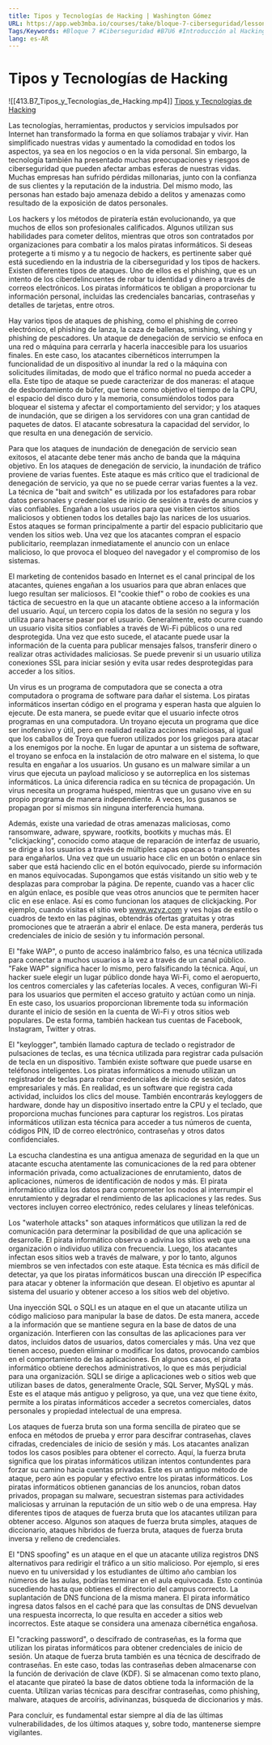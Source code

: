 ```yaml
---
title: Tipos y Tecnologías de Hacking | Washington Gómez
URL: https://app.web3mba.io/courses/take/bloque-7-ciberseguridad/lessons/40128901-u6-3-tipos-y-tecnologias-de-hacking-washington-gomez
Tags/Keywords: #Bloque 7 #Ciberseguridad #B7U6 #Introducción al Hacking #Hacking #Tipos y Tecnologías de Hacking #Tipos de Hacking #Tecnologías de Hacking #Washington Gómez
lang: es-AR
---
```

# Tipos y Tecnologías de Hacking
![[413.B7_Tipos_y_Tecnologías_de_Hacking.mp4]]
[Tipos y Tecnologias de Hacking](https://app.web3mba.io?wvideo=5ssafyxnqx)

Las tecnologías, herramientas, productos y servicios impulsados por Internet han transformado la forma en que solíamos trabajar y vivir. Han simplificado nuestras vidas y aumentado la comodidad en todos los aspectos, ya sea en los negocios o en la vida personal. Sin embargo, la tecnología también ha presentado muchas preocupaciones y riesgos de ciberseguridad que pueden afectar ambas esferas de nuestras vidas. Muchas empresas han sufrido pérdidas millonarias, junto con la confianza de sus clientes y la reputación de la industria. Del mismo modo, las personas han estado bajo amenaza debido a delitos y amenazas como resultado de la exposición de datos personales.

Los hackers y los métodos de piratería están evolucionando, ya que muchos de ellos son profesionales calificados. Algunos utilizan sus habilidades para cometer delitos, mientras que otros son contratados por organizaciones para combatir a los malos piratas informáticos. Si deseas protegerte a ti mismo y a tu negocio de hackers, es pertinente saber qué está sucediendo en la industria de la ciberseguridad y los tipos de hackers. Existen diferentes tipos de ataques. Uno de ellos es el phishing, que es un intento de los ciberdelincuentes de robar tu identidad y dinero a través de correos electrónicos. Los piratas informáticos te obligan a proporcionar tu información personal, incluidas las credenciales bancarias, contraseñas y detalles de tarjetas, entre otros.

Hay varios tipos de ataques de phishing, como el phishing de correo electrónico, el phishing de lanza, la caza de ballenas, smishing, vishing y phishing de pescadores. Un ataque de denegación de servicio se enfoca en una red o máquina para cerrarla y hacerla inaccesible para los usuarios finales. En este caso, los atacantes cibernéticos interrumpen la funcionalidad de un dispositivo al inundar la red o la máquina con solicitudes ilimitadas, de modo que el tráfico normal no pueda acceder a ella. Este tipo de ataque se puede caracterizar de dos maneras: el ataque de desbordamiento de búfer, que tiene como objetivo el tiempo de la CPU, el espacio del disco duro y la memoria, consumiéndolos todos para bloquear el sistema y afectar el comportamiento del servidor; y los ataques de inundación, que se dirigen a los servidores con una gran cantidad de paquetes de datos. El atacante sobresatura la capacidad del servidor, lo que resulta en una denegación de servicio.

Para que los ataques de inundación de denegación de servicio sean exitosos, el atacante debe tener más ancho de banda que la máquina objetivo. En los ataques de denegación de servicio, la inundación de tráfico proviene de varias fuentes. Este ataque es más crítico que el tradicional de denegación de servicio, ya que no se puede cerrar varias fuentes a la vez. La técnica de "bait and switch" es utilizada por los estafadores para robar datos personales y credenciales de inicio de sesión a través de anuncios y vías confiables. Engañan a los usuarios para que visiten ciertos sitios maliciosos y obtienen todos los detalles bajo las narices de los usuarios. Estos ataques se forman principalmente a partir del espacio publicitario que venden los sitios web. Una vez que los atacantes compran el espacio publicitario, reemplazan inmediatamente el anuncio con un enlace malicioso, lo que provoca el bloqueo del navegador y el compromiso de los sistemas.

El marketing de contenidos basado en Internet es el canal principal de los atacantes, quienes engañan a los usuarios para que abran enlaces que luego resultan ser maliciosos. El "cookie thief" o robo de cookies es una táctica de secuestro en la que un atacante obtiene acceso a la información del usuario. Aquí, un tercero copia los datos de la sesión no segura y los utiliza para hacerse pasar por el usuario. Generalmente, esto ocurre cuando un usuario visita sitios confiables a través de Wi-Fi públicos o una red desprotegida. Una vez que esto sucede, el atacante puede usar la información de la cuenta para publicar mensajes falsos, transferir dinero o realizar otras actividades maliciosas. Se puede prevenir si un usuario utiliza conexiones SSL para iniciar sesión y evita usar redes desprotegidas para acceder a los sitios.

Un virus es un programa de computadora que se conecta a otra computadora o programa de software para dañar el sistema. Los piratas informáticos insertan código en el programa y esperan hasta que alguien lo ejecute. De esta manera, se puede evitar que el usuario infecte otros programas en una computadora. Un troyano ejecuta un programa que dice ser inofensivo y útil, pero en realidad realiza acciones maliciosas, al igual que los caballos de Troya que fueron utilizados por los griegos para atacar a los enemigos por la noche. En lugar de apuntar a un sistema de software, el troyano se enfoca en la instalación de otro malware en el sistema, lo que resulta en engañar a los usuarios. Un gusano es un malware similar a un virus que ejecuta un payload malicioso y se autorreplica en los sistemas informáticos. La única diferencia radica en su técnica de propagación. Un virus necesita un programa huésped, mientras que un gusano vive en su propio programa de manera independiente. A veces, los gusanos se propagan por sí mismos sin ninguna interferencia humana.

Además, existe una variedad de otras amenazas maliciosas, como ransomware, adware, spyware, rootkits, bootkits y muchas más. El "clickjacking", conocido como ataque de reparación de interfaz de usuario, se dirige a los usuarios a través de múltiples capas opacas o transparentes para engañarlos. Una vez que un usuario hace clic en un botón o enlace sin saber que está haciendo clic en el botón equivocado, pierde su información en manos equivocadas. Supongamos que estás visitando un sitio web y te desplazas para comprobar la página. De repente, cuando vas a hacer clic en algún enlace, es posible que veas otros anuncios que te permiten hacer clic en ese enlace. Así es como funcionan los ataques de clickjacking. Por ejemplo, cuando visitas el sitio web www.wzyz.com y ves hojas de estilo o cuadros de texto en las páginas, obtendrás ofertas gratuitas y otras promociones que te atraerán a abrir el enlace. De esta manera, perderás tus credenciales de inicio de sesión y tu información personal.

El "fake WAP", o punto de acceso inalámbrico falso, es una técnica utilizada para conectar a muchos usuarios a la vez a través de un canal público. "Fake WAP" significa hacer lo mismo, pero falsificando la técnica. Aquí, un hacker suele elegir un lugar público donde haya Wi-Fi, como el aeropuerto, los centros comerciales y las cafeterías locales. A veces, configuran Wi-Fi para los usuarios que permiten el acceso gratuito y actúan como un ninja. En este caso, los usuarios proporcionan libremente toda su información durante el inicio de sesión en la cuenta de Wi-Fi y otros sitios web populares. De esta forma, también hackean tus cuentas de Facebook, Instagram, Twitter y otras.

El "keylogger", también llamado captura de teclado o registrador de pulsaciones de teclas, es una técnica utilizada para registrar cada pulsación de tecla en un dispositivo. También existe software que puede usarse en teléfonos inteligentes. Los piratas informáticos a menudo utilizan un registrador de teclas para robar credenciales de inicio de sesión, datos empresariales y más. En realidad, es un software que registra cada actividad, incluidos los clics del mouse. También encontrarás keyloggers de hardware, donde hay un dispositivo insertado entre la CPU y el teclado, que proporciona muchas funciones para capturar los registros. Los piratas informáticos utilizan esta técnica para acceder a tus números de cuenta, códigos PIN, ID de correo electrónico, contraseñas y otros datos confidenciales.

La escucha clandestina es una antigua amenaza de seguridad en la que un atacante escucha atentamente las comunicaciones de la red para obtener información privada, como actualizaciones de enrutamiento, datos de aplicaciones, números de identificación de nodos y más. El pirata informático utiliza los datos para comprometer los nodos al interrumpir el enrutamiento y degradar el rendimiento de las aplicaciones y las redes. Sus vectores incluyen correo electrónico, redes celulares y líneas telefónicas.

Los "waterhole attacks" son ataques informáticos que utilizan la red de comunicación para determinar la posibilidad de que una aplicación se desarrolle. El pirata informático observa o adivina los sitios web que una organización o individuo utiliza con frecuencia. Luego, los atacantes infectan esos sitios web a través de malware, y por lo tanto, algunos miembros se ven infectados con este ataque. Esta técnica es más difícil de detectar, ya que los piratas informáticos buscan una dirección IP específica para atacar y obtener la información que desean. El objetivo es apuntar al sistema del usuario y obtener acceso a los sitios web del objetivo.

Una inyección SQL o SQLI es un ataque en el que un atacante utiliza un código malicioso para manipular la base de datos. De esta manera, accede a la información que se mantiene segura en la base de datos de una organización. Interfieren con las consultas de las aplicaciones para ver datos, incluidos datos de usuarios, datos comerciales y más. Una vez que tienen acceso, pueden eliminar o modificar los datos, provocando cambios en el comportamiento de las aplicaciones. En algunos casos, el pirata informático obtiene derechos administrativos, lo que es más perjudicial para una organización. SQLI se dirige a aplicaciones web o sitios web que utilizan bases de datos, generalmente Oracle, SQL Server, MySQL y más. Este es el ataque más antiguo y peligroso, ya que, una vez que tiene éxito, permite a los piratas informáticos acceder a secretos comerciales, datos personales y propiedad intelectual de una empresa.

Los ataques de fuerza bruta son una forma sencilla de pirateo que se enfoca en métodos de prueba y error para descifrar contraseñas, claves cifradas, credenciales de inicio de sesión y más. Los atacantes analizan todos los casos posibles para obtener el correcto. Aquí, la fuerza bruta significa que los piratas informáticos utilizan intentos contundentes para forzar su camino hacia cuentas privadas. Este es un antiguo método de ataque, pero aún es popular y efectivo entre los piratas informáticos. Los piratas informáticos obtienen ganancias de los anuncios, roban datos privados, propagan su malware, secuestran sistemas para actividades maliciosas y arruinan la reputación de un sitio web o de una empresa. Hay diferentes tipos de ataques de fuerza bruta que los atacantes utilizan para obtener acceso. Algunos son ataques de fuerza bruta simples, ataques de diccionario, ataques híbridos de fuerza bruta, ataques de fuerza bruta inversa y relleno de credenciales.

El "DNS spoofing" es un ataque en el que un atacante utiliza registros DNS alternativos para redirigir el tráfico a un sitio malicioso. Por ejemplo, si eres nuevo en tu universidad y los estudiantes de último año cambian los números de las aulas, podrías terminar en el aula equivocada. Esto continúa sucediendo hasta que obtienes el directorio del campus correcto. La suplantación de DNS funciona de la misma manera. El pirata informático ingresa datos falsos en el caché para que las consultas de DNS devuelvan una respuesta incorrecta, lo que resulta en acceder a sitios web incorrectos. Este ataque se considera una amenaza cibernética engañosa.

El "cracking password", o descifrado de contraseñas, es la forma que utilizan los piratas informáticos para obtener credenciales de inicio de sesión. Un ataque de fuerza bruta también es una técnica de descifrado de contraseñas. En este caso, todas las contraseñas deben almacenarse con la función de derivación de clave (KDF). Si se almacenan como texto plano, el atacante que pirateó la base de datos obtiene toda la información de la cuenta. Utilizan varias técnicas para descifrar contraseñas, como phishing, malware, ataques de arcoíris, adivinanzas, búsqueda de diccionarios y más.

Para concluir, es fundamental estar siempre al día de las últimas vulnerabilidades, de los últimos ataques y, sobre todo, mantenerse siempre vigilantes.